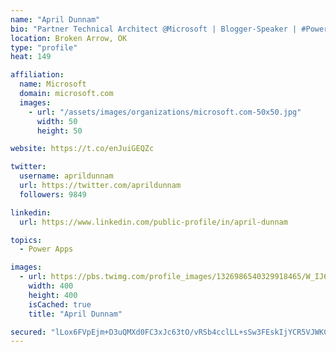 ```yaml
---
name: "April Dunnam"
bio: "Partner Technical Architect @Microsoft | Blogger-Speaker | #PowerApps, #PowerAutomate, #Office365, #SharePoint | #WIT | #Karaoke Queen"
location: Broken Arrow, OK
type: "profile"
heat: 149

affiliation:
  name: Microsoft
  domain: microsoft.com
  images:
    - url: "/assets/images/organizations/microsoft.com-50x50.jpg"
      width: 50
      height: 50

website: https://t.co/enJuiGEQZc

twitter:
  username: aprildunnam
  url: https://twitter.com/aprildunnam
  followers: 9849

linkedin:
  url: https://www.linkedin.com/public-profile/in/april-dunnam

topics:
  - Power Apps

images:
  - url: https://pbs.twimg.com/profile_images/1326986540329918465/W_IJ6Ih2_400x400.jpg
    width: 400
    height: 400
    isCached: true
    title: "April Dunnam"

secured: "lLox6FVpEjm+D3uQMXd0FC3xJc63tO/vRSb4cclLL+sSw3FEskIjYCR5VJWKCQI8FJP+2B7a6aYSuK2UD3dQMHXf2eV3br/AI2xiKfZtsgXDwdJ0NLPnxqVJtiAQSYS2a+dK/UvjoWAafjRivdrcIRHJRpTvYUyBt6am/a1hQzW9UDOiZSvCAItYo2G8wVYysai3kG/gsxMzDXuD+uV+fDYeoICjZwt/mfqItWKbpywBTAKKYQHrITE19dtr17URGEYXda2IDg+wYTHlnTFdChd+kCAhAfiJy60eZ+S2AhLA0pKx9srR9YajfO2SF6/B9YKsokH6nOgJKVlt1sgG+6yE3cPmfgHwYn3VOqFIzJvGTKivY4IucSqRzPdlRk5G2EZrfJY5znZtz3G+5m36QQQh+Ri2ARVAH48UqtkSaUY=;RvU/g9EZEPZf2GRDtnYK4Q=="
---
```


